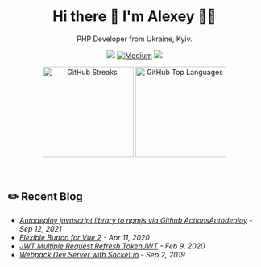 <h1 align="center">
  Hi there 👋 I'm Alexey 👨‍💻
</h1>

<p align="center">
  PHP Developer from Ukraine, Kyiv.
</p>

<p align="center"><a href="https://leetcode.com/alexeykhr/"><img src="https://img.shields.io/badge/-LeetCode-FFA116?style=for-the-badge&logo=LeetCode&logoColor=black"></a> <a href="https://medium.com/@alexeykhr" target="_blank"><img alt="Medium" src="https://img.shields.io/badge/medium-%2312100E.svg?&style=for-the-badge&logo=medium&logoColor=white" /></a> <a href="https://dev.to/alexeykhr"><img src="https://img.shields.io/badge/DEV.TO-%230A0A0A.svg?&style=for-the-badge&logo=dev-dot-to&logoColor=white"></a></p>

<p align="center">
  <img src="https://github-readme-streak-stats.herokuapp.com/?user=Alexeykhr&theme=nord" alt="GitHub Streaks" height="180" />
  <img src="https://gitcard.vercel.app/api/top-langs?username=Alexeykhr&theme=nord&langs_count=8&layout=compact" alt="GitHub Top Languages" height="180" />
</p>

<br>

## ✏️ Recent Blog

- <i><a href="https://dev.to/alexeykhr/autodeploy-javascript-library-to-npmjs-via-github-actions-3bfc" target="_blank">Autodeploy javascript library to npmjs via Github ActionsAutodeploy</a> - Sep 12, 2021</i>
- <i><a href="https://medium.com/@alexeykhr/flexible-button-for-vue-2-71968216c107" target="_blank">Flexible Button for Vue 2</a> - Apr 11, 2020</i>
- <i><a href="https://medium.com/@alexeykhr/jwt-multiple-request-refresh-token-693bb24e3a68" target="_blank">JWT Multiple Request Refresh TokenJWT</a> - Feb 9, 2020</i>
- <i><a href="https://medium.com/@alexeykhr/webpack-dev-server-with-socket-io-c6884cd49c28" target="_blank">Webpack Dev Server with Socket.io</a> - Sep 2, 2019</i>
